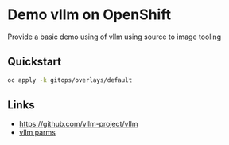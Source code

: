 # Demo vllm on OpenShift

Provide a basic demo using of vllm using source to image tooling

## Quickstart

```sh
oc apply -k gitops/overlays/default
```

## Links

- https://github.com/vllm-project/vllm
- [vllm parms](https://docs.vllm.ai/en/latest/models/engine_args.html)

